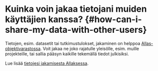 # Kuinka voin jakaa tietojani muiden käyttäjien kanssa? {#how-can-i-share-my-data-with-other-users}

Tietojen, esim. datasetit tai tutkimustulokset, jakaminen on helppoa
[Allas-objektivarastossa](../../data/Allas/introduction.md). Voit jakaa ne joko rajatulle yleisölle, esim. muille projekteille, tai sallia pääsyn kaikille tekemällä tiedot julkisiksi.

Lue lisää
[tietojesi jakamisesta Allaksessa](../../data/Allas/using_allas/common_use_cases.md).